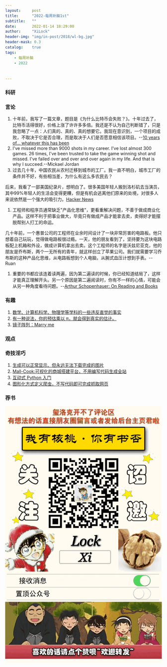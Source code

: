 ```yaml
---
layout:     post
title:      "2022-每周补脑1st"
subtitle:   ""
date:       2022-01-14 18:29:00
author:     "XiLock"
header-img: "img/in-post/2018/wl-bg.jpg"
header-mask: 0.3
catalog:    true
tags:
    - 每周补脑
    - 2022


---
```


### 科研

### 言论
1. 十年前，我写了一篇文章，题目是《为什么比特币会失败？》。十年过去了，比特币活得很好，价格上涨了许许多多倍。我还是不认为自己判断错了，只是我忽略了一点：人们真的、真的、真的想要它。我现在意识到，一个项目的成败，不取决于它是否合理，而是取决于人们是否愿意相信该项目。--[10 years of... whatever this has been](https://apenwarr.ca/log/20211117)
1. I've missed more than 9000 shots in my career. I've lost almost 300 games. 26 times, I've been trusted to take the game winning shot and missed. I've failed over and over and over again in my life. And that is why I succeed.--Mickael Jordan
1. 过去几十年，中国农民从农村迁移到城市的工厂。我一直不明白，城市工厂的条件并不好，有些相当差，为什么有这么多农民去？

后来，我看了一部美国纪录片，想明白了。很多美国年轻人搬到洛杉矶去当演员，其中99%年轻人的生活会变得更糟，但是有机会逃离他们原来的处境，对很多人来说依然是一个强大的吸引力。[Hacker News](https://news.ycombinator.com/item?id=29341991)
1. 工程师和程序员通常缺乏"产品化思维"，更看重解决问题，不善于做成商业化产品。这样不利于把事业做大，毕竟只有做成产品才能拿去卖，卖得好才能摆脱帮别人打工的命运。

几十年前，一个惠普公司的工程师在业余时间设计了一块非常厉害的电路板。他只想着自己玩玩，觉得做电路板很过瘾。一天，他的朋友看到了，坚持要为这块电路板配上机箱和外设，做成计算机拿出去卖。这个工程师的名字是沃兹尼亚克，他的朋友是乔布斯，两个一无所有的青年，就这样创立了苹果公司。我们就需要学习乔布斯的这种产品化思维，从电路板想到个人电脑，从腕式血压计想到手表。--Ruan
1. 重要的书都应该连着读两遍，因为第二遍读的时候，你已经知道结局了，这样才能真正理解开头。另一个原因是第二遍阅读时，你有不一样的心情，可能会从另一种角度看待问题。--[Arthur Schopenhauer: On Reading and Books](https://fs.blog/schopenhauer-on-reading/)

### 有趣
1. [数学、计算机科学、物理学等学科的一些违反直觉的事实](https://axisofordinary.substack.com/p/the-most-counterintuitive-facts-in)
1. [有一种说法，你的预估乘以 π，就会得到真实的估计。](https://web.archive.org/web/20170603123809/http://www.tuicool.com:80/articles/7niyym)
1. [镜子阵列：Marry me](https://github.com/bencbartlett/3D-printed-mirror-array)


### 观点



### 奇技淫巧
1. [生成可以正常显示、但永远无法下载完成的图片](https://youcantdownloadthisimage.online/)
1. [Mall-Cook:可视化的商城搭建平台，不用编写代码生成全站](https://github.com/wangyuan389/mall-cook)
1. [互动式 Python 入门](https://futurecoder.io/)
1. [图形化方式定义爬虫，不写代码即可完成抓取网页](https://github.com/ssssssss-team/spider-flow)

### 荐书


![](/img/wc-tail.GIF)
